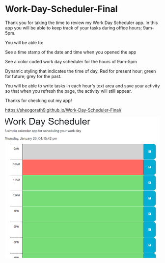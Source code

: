 # Work-Day-Scheduler-Final

Thank you for taking the time to review my Work Day Scheduler app. In this app you will be able to keep track of your tasks during office hours; 9am-5pm. 

You will be able to:

See a time stamp of the date and time when you opened the app

See a color coded work day scheduler for the hours of 9am-5pm

Dynamic styling that indicates the time of day. Red for present hour; green for future; grey for the past. 

You will be able to write tasks in each hour's text area and save your activity so that when you refresh the page, the activity will still appear. 

Thanks for checking out my app! 


https://sheogorath9.github.io/Work-Day-Scheduler-Final/

<img src="/assets/deployed_application.png" alt="Front page of app" title="Deployed App">